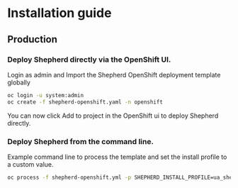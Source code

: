 # Installation guide

## Production

### Deploy Shepherd directly via the OpenShift UI.
Login as admin and Import the Shepherd OpenShift deployment template globally
```bash
oc login -u system:admin
oc create -f shepherd-openshift.yaml -n openshift
```
You can now click Add to project in the OpenShift ui to deploy Shepherd directly.

### Deploy Shepherd from the command line.
Example command line to process the template and set the install profile to a custom value. 
```bash
oc process -f shepherd-openshift.yml -p SHEPHERD_INSTALL_PROFILE=ua_shepherd | oc create -f -
```
